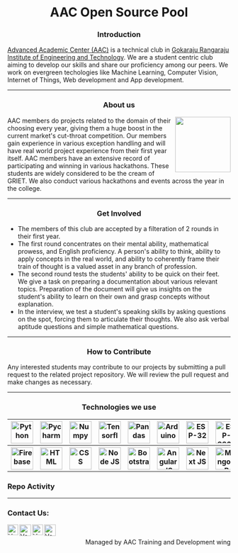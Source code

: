 <h1 align="center">AAC Open Source Pool</h1>

<h3 align="center">Introduction</h3>
<a href="https://www.aacgriet.com/"> Advanced Academic Center (AAC)</a> is a technical club in <a href="https://www.griet.ac.in/"> Gokaraju Rangaraju Institute of Engineering and Technology</a>. We are a student centric club aiming to develop our skills and share our proficiency among our peers. We work on evergreen techologies like Machine Learning, Computer Vision, Internet of Things, Web development and App development.
<hr>
<h3 align="center">About us</h3>
<p align="left">
  <img src="https://www.aacgriet.com/static/logo-e912706e1a0d72a99a1b86c4fe829197.png" align="right" width="125px" height="125px">
AAC members do projects related to the domain of their choosing every year, giving them a huge boost in the current market's cut-throat competition. Our members gain experience in various exception handling and will have real world project experience from their first year itself. AAC members have an extensive record of participating and winning in various hackathons. These students are widely considered to be the cream of GRIET. We also conduct various hackathons and events across the year in the college. 
</p>
<hr>
<h3 align="center">Get Involved</h3>
<ul>
  <li>The members of this club are accepted by a filteration of 2 rounds in their first year.</li>
  <li>The first round concentrates on their mental ability, mathematical prowess, and English proficiency. A person's ability to think, ability to apply concepts in the real world, and ability to coherently frame their train of thought is a valued asset in any branch of profession.</li>
  <li>The second round tests the students' ability to be quick on their feet. We give a task on preparing a documentation about various relevant topics. Preparation of the document will give us insights on the student's ability to learn on their own and grasp concepts without explanation.</li>
  <li>In the interview, we test a student's speaking skills by asking questions on the spot, forcing them to articulate their thoughts. We also ask verbal aptitude questions and simple mathematical questions.</li>
</ul>
<hr>
<h3 align="center">How to Contribute</h3>
Any interested students may contribute to our projects by submitting a pull request to the related project repository. We will review the pull request and make changes as necessary. 

<hr>
<h3 align="center">Technologies we use</h3>
<table align="center"> 
<tr> 
  <th><img src="https://upload.wikimedia.org/wikipedia/commons/thumb/c/c3/Python-logo-notext.svg/1869px-Python-logo-notext.svg.png" alt="Python" width="50px" height="50px"></th>
   <th><img src="https://upload.wikimedia.org/wikipedia/commons/thumb/1/1d/PyCharm_Icon.svg/2048px-PyCharm_Icon.svg.png" alt="Pycharm" width="50px" height="50px" ></th>
   <th><img src="https://user-images.githubusercontent.com/50221806/86498201-a8bd8680-bd39-11ea-9d08-66b610a8dc01.png" alt="Numpy" width="50px" height="50px" ></th>
   <th><img src="https://upload.wikimedia.org/wikipedia/commons/thumb/2/2d/Tensorflow_logo.svg/1915px-Tensorflow_logo.svg.png" alt="Tensorflow" width="50px" height="50px" ></th>
  <th>
    <img src="https://seeklogo.com/images/P/pandas-logo-776F6D45BB-seeklogo.com.png" alt="Pandas" width="50px" height="50px" >
  </th>
  <th> <img src="https://upload.wikimedia.org/wikipedia/commons/8/87/Arduino_Logo.svg" alt="Arduino" width="50px" height="50px" > </th>
   <th> <img src="https://avatars.githubusercontent.com/u/64278475?s=280&v=4" alt="ESP-32" width="50px" height="50px" > </th>
   <th> <img src="https://play-lh.googleusercontent.com/DfEB91KZs7JrOIIufWJHJvZJx7bccODKCDjFD1FH4uS7jPZ2sLl-y-3K27u-GMjydg" alt="ESP-8266" width="50px" height="50px" > </th>
   <th> <img src="https://dart.dev/assets/shared/dart-logo-for-shares.png?2" alt="Dart" width="50px" height="50px" > </th>
    <th> <img src="https://w7.pngwing.com/pngs/348/885/png-transparent-flutter-dev-illustration.png" alt="Flutter" width="50px" height="50px" > </th>
    <th> <img src="https://brandslogos.com/wp-content/uploads/images/large/java-logo-1.png" alt="Java" width="50px" height="50px" ></th>
    <th> <img src="https://cdn.filestackcontent.com/Lv9BugFSQAutCO785fFa" alt="kivy" width="50px" height="50px" ></th>
    <th> <img src="https://toppng.com/uploads/preview/react-native-svg-transformer-allows-you-import-svg-aperture-science-innovators-logo-11562851994zqcpwozsvy.png" alt="React JS" width="50px" height="50px" ></th>
    <th><img src="https://upload.wikimedia.org/wikipedia/commons/thumb/0/01/Created_with_Matplotlib-logo.svg/2048px-Created_with_Matplotlib-logo.svg.png" alt="Matplotlib" width="50px" height="50px"></th>

</tr>


<tr>

  <th> <img src="https://w7.pngwing.com/pngs/246/288/png-transparent-firebase-hd-logo.png" alt="Firebase" width="50px" height="50px" ></th>
  <th> <img src="https://w7.pngwing.com/pngs/1005/511/png-transparent-web-development-html-logo-world-wide-web-consortium-create-html-signature-angle-text-rectangle-thumbnail.png" alt="HTML" width="50px" height="50px" ></th>
  <th> <img src="https://brandslogos.com/wp-content/uploads/images/large/css-logo.png" alt="CSS" width="50px" height="50px" ></th>
  <th> <img src="https://w1.pngwing.com/pngs/136/126/png-transparent-javascript-logo-angularjs-nodejs-computer-programming-web-development-computer-software-jquery-yellow.png" alt="Node JS" width="50px" height="50px" ></th>
  <th> <img src="https://w7.pngwing.com/pngs/628/224/png-transparent-bootstrap-plain-wordmark-logo-icon.png" alt="Bootstrap" width="50px" height="50px" ></th>
  <th> <img src="https://w7.pngwing.com/pngs/1014/365/png-transparent-angular-js-full-logo-tech-companies.png" alt="Angular JS" width="50px" height="50px" ></th>
  <th> <img src="https://images.ctfassets.net/23aumh6u8s0i/c04wENP3FnbevwdWzrePs/1e2739fa6d0aa5192cf89599e009da4e/nextjs" alt="Next JS" width="50px" height="50px" ></th>
  <th><img src="https://w7.pngwing.com/pngs/956/695/png-transparent-mongodb-original-wordmark-logo-icon-thumbnail.png" alt="MongoDB" width="50px" height="50px" > </th>
  <th> <img src="https://w7.pngwing.com/pngs/648/190/png-transparent-figma-logo-tech-companies-thumbnail.png" alt="Figma" width="50px" height="50px" ></th>
  <th> <img src="https://upload.wikimedia.org/wikipedia/commons/thumb/2/27/PHP-logo.svg/2560px-PHP-logo.svg.png" alt="PHP" width="50px" height="50px" ></th>
  <th> <img src="https://www.topsqill.com/Upload/Course/637498279774051823.png" alt=".NET" width="50px" height="50px" ></th>
  <th> <img src="https://github.com/opencv/opencv/wiki/logo/OpenCV_logo_no_text.png" alt="OpenCV" width="50px" height="50px" ></th>
  <th> <img src="https://user-images.githubusercontent.com/50221806/86498201-a8bd8680-bd39-11ea-9d08-66b610a8dc01.png" alt="Numpy" width="50px" height="50px" ></th>
  <th> <img src="https://mediapipe.dev/demo/holistic_remote/logo_white.png" alt="Mediapipe" width="50px" height="50px" ></th>
  
  
</tr>
</table>


### Repo Activity


<hr>
<h3>Contact Us:</h3>

<a href="https://www.linkedin.com/school/aac-griet/">
   <img align="left" alt="Venkat Amar | Linkedin" width="24px" src="https://www.vectorlogo.zone/logos/linkedin/linkedin-icon.svg" />
</a>
<a href="mailto:aactechgriet@gmail.com">
    <img align="left" alt="Venkat Amar | Gmail" width="26px" src="https://www.vectorlogo.zone/logos/gmail/gmail-icon.svg" />
</a>
<a href="https://instagram.com/aac_grietofficial?igshid=YTA1Njc0MTg3OQ==">
    <img align="left" alt="Venkat Amar | Instagram" width="24px" src="https://www.vectorlogo.zone/logos/instagram/instagram-icon.svg" />
</a>
<a href="https://github.com/AAC-OSP">
    <img align="left" alt="Venkat Amar | Github" width="26px" src="https://www.vectorlogo.zone/logos/github/github-tile.svg" />
</a>
<br>
<p align="right"> Managed by AAC Training and Development wing</p>








